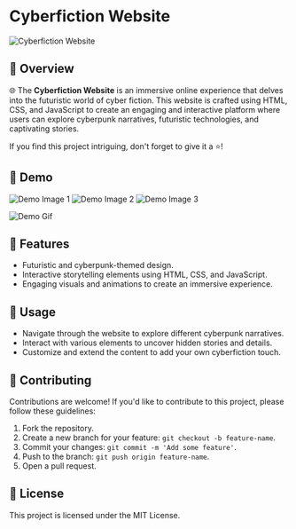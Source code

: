 # Cyberfiction Website

![Cyberfiction Website](insert_link_to_an_image_here)

## 🚀 Overview
🌐 The **Cyberfiction Website** is an immersive online experience that delves into the futuristic world of cyber fiction. This website is crafted using HTML, CSS, and JavaScript to create an engaging and interactive platform where users can explore cyberpunk narratives, futuristic technologies, and captivating stories.

If you find this project intriguing, don't forget to give it a ⭐️!

## 📸 Demo
![Demo Image 1](insert_link_to_demo_image_1_here) ![Demo Image 2](insert_link_to_demo_image_2_here) ![Demo Image 3](insert_link_to_demo_image_3_here)

![Demo Gif](insert_link_to_demo_gif_here)

## 🌟 Features

- Futuristic and cyberpunk-themed design.
- Interactive storytelling elements using HTML, CSS, and JavaScript.
- Engaging visuals and animations to create an immersive experience.

## 🚀 Usage
- Navigate through the website to explore different cyberpunk narratives.
- Interact with various elements to uncover hidden stories and details.
- Customize and extend the content to add your own cyberfiction touch.

## 🤝 Contributing
Contributions are welcome! If you'd like to contribute to this project, please follow these guidelines:
1. Fork the repository.
2. Create a new branch for your feature: `git checkout -b feature-name`.
3. Commit your changes: `git commit -m 'Add some feature'`.
4. Push to the branch: `git push origin feature-name`.
5. Open a pull request.

## 📄 License
This project is licensed under the MIT License.
